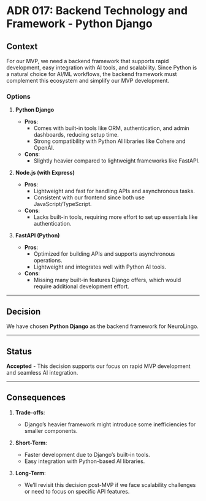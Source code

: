 # ADR 017: Backend Technology and Framework - Python Django

## Context

For our MVP, we need a backend framework that supports rapid development, easy integration with AI tools, and scalability. Since Python is a natural choice for AI/ML workflows, the backend framework must complement this ecosystem and simplify our MVP development.

### Options

1. **Python Django**  
   - **Pros**:  
     - Comes with built-in tools like ORM, authentication, and admin dashboards, reducing setup time.  
     - Strong compatibility with Python AI libraries like Cohere and OpenAI.  
   - **Cons**:  
     - Slightly heavier compared to lightweight frameworks like FastAPI.  

2. **Node.js (with Express)**  
   - **Pros**:  
     - Lightweight and fast for handling APIs and asynchronous tasks.  
     - Consistent with our frontend since both use JavaScript/TypeScript.  
   - **Cons**:  
     - Lacks built-in tools, requiring more effort to set up essentials like authentication.  

3. **FastAPI (Python)**  
   - **Pros**:  
     - Optimized for building APIs and supports asynchronous operations.  
     - Lightweight and integrates well with Python AI tools.  
   - **Cons**:  
     - Missing many built-in features Django offers, which would require additional development effort.

---

## Decision

We have chosen **Python Django** as the backend framework for NeuroLingo.

---

## Status

**Accepted** - This decision supports our focus on rapid MVP development and seamless AI integration.

---

## Consequences

1. **Trade-offs**:
   - Django’s heavier framework might introduce some inefficiencies for smaller components.

2. **Short-Term**:
   - Faster development due to Django’s built-in tools.  
   - Easy integration with Python-based AI libraries.

3. **Long-Term**:
   - We’ll revisit this decision post-MVP if we face scalability challenges or need to focus on specific API features.  
